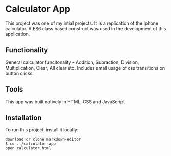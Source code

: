 # Calculator App

This project was one of my intial projects. It is a replication of the Iphone calculator. A ES6 class based construct was used in the development of this application.

## Functionality

General calculator funcitonality - Addition, Subraction, Division, Multiplication, Clear, All clear etc. Includes small usage of css transitions on button clicks.

## Tools

This app was built natively in HTML, CSS and JavaScript

## Installation

To run this project, install it locally:

```
download or clone markdown-editor
$ cd ../calculator-app
open calculator.html

```
